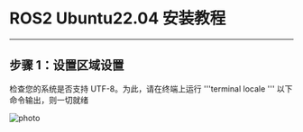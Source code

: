 ROS2 Ubuntu22.04 安装教程
========================
-----------------------------------------
## **步骤 1：设置区域设置**

检查您的系统是否支持 UTF-8。为此，请在终端上运行
'''terminal
locale
'''
以下命令输出，则一切就绪

![photo](~/图片及缓存/ROS.png)